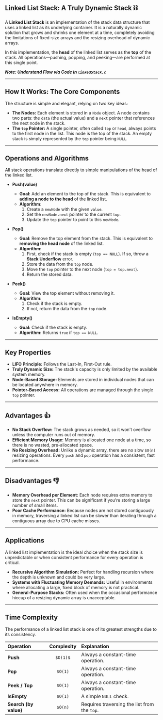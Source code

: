 ## Linked List Stack: A Truly Dynamic Stack ⛓️

A **Linked List Stack** is an implementation of the stack data structure that uses a linked list as its underlying container. It is a naturally dynamic solution that grows and shrinks one element at a time, completely avoiding the limitations of fixed-size arrays and the resizing overhead of dynamic arrays.

In this implementation, the **head** of the linked list serves as the **top** of the stack. All operations—pushing, popping, and peeking—are performed at this single point.

***Note: Understand Flow via Code in `linkedStack.c`***

---

## How It Works: The Core Components

The structure is simple and elegant, relying on two key ideas:

* **The Nodes:** Each element is stored in a `Node` object. A node contains two parts: the `data` (the actual value) and a `next` pointer that references the next node in the stack.
* **The `top` Pointer:** A single pointer, often called `top` or `head`, always points to the first node in the list. This node is the top of the stack. An empty stack is simply represented by the `top` pointer being `NULL`.

---

## Operations and Algorithms

All stack operations translate directly to simple manipulations of the head of the linked list.

* **Push(value)**
    * **Goal:** Add an element to the top of the stack. This is equivalent to **adding a node to the head** of the linked list.
    * **Algorithm:**
        1.  Create a `newNode` with the given `value`.
        2.  Set the `newNode.next` pointer to the current `top`.
        3.  Update the `top` pointer to point to this `newNode`.

* **Pop()**
    * **Goal:** Remove the top element from the stack. This is equivalent to **removing the head node** of the linked list.
    * **Algorithm:**
        1.  First, check if the stack is empty (`top == NULL`). If so, throw a **Stack Underflow** error.
        2.  Store the data from the `top` node.
        3.  Move the `top` pointer to the next node (`top = top.next`).
        4.  Return the stored data.

* **Peek()**
    * **Goal:** View the top element without removing it.
    * **Algorithm:**
        1.  Check if the stack is empty.
        2.  If not, return the data from the `top` node.

* **IsEmpty()**
    * **Goal:** Check if the stack is empty.
    * **Algorithm:** Returns `true` if `top == NULL`.

---

## Key Properties

* **LIFO Principle:** Follows the Last-In, First-Out rule.
* **Truly Dynamic Size:** The stack's capacity is only limited by the available system memory.
* **Node-Based Storage:** Elements are stored in individual nodes that can be located anywhere in memory.
* **Pointer-Based Access:** All operations are managed through the single `top` pointer.

---

## Advantages 👍

* **No Stack Overflow:** The stack grows as needed, so it won't overflow unless the computer runs out of memory.
* **Efficient Memory Usage:** Memory is allocated one node at a time, so there is no wasted, pre-allocated space.
* **No Resizing Overhead:** Unlike a dynamic array, there are no slow `$O(n)` resizing operations. Every `push` and `pop` operation has a consistent, fast performance.

---

## Disadvantages 👎

* **Memory Overhead per Element:** Each node requires extra memory to store the `next` pointer. This can be significant if you're storing a large number of small items.
* **Poor Cache Performance:** Because nodes are not stored contiguously in memory, traversing a linked list can be slower than iterating through a contiguous array due to CPU cache misses.

---

## Applications

A linked list implementation is the ideal choice when the stack size is unpredictable or when consistent performance for every operation is critical.

* **Recursive Algorithm Simulation:** Perfect for handling recursion where the depth is unknown and could be very large.
* **Systems with Fluctuating Memory Demands:** Useful in environments where allocating a large, fixed block of memory is not practical.
* **General-Purpose Stacks:** Often used when the occasional performance hiccup of a resizing dynamic array is unacceptable.

---

## Time Complexity

The performance of a linked list stack is one of its greatest strengths due to its consistency.

| Operation         | Complexity | Explanation                                      |
| :---------------- | :--------: | :----------------------------------------------- |
| **Push** |   `$O(1)$`   | Always a constant-time operation.                |
| **Pop** |   `$O(1)`   | Always a constant-time operation.                |
| **Peek / Top** |   `$O(1)`   | Always a constant-time operation.                |
| **IsEmpty** |   `$O(1)`   | A simple `NULL` check.                             |
| **Search (by value)** |   `$O(n)`   | Requires traversing the list from the `top`. |